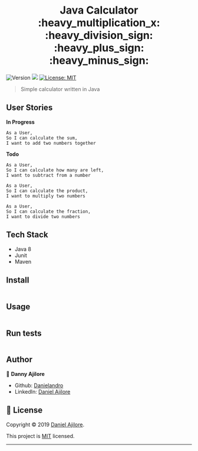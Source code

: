 <h1 align="center">Java Calculator :heavy_multiplication_x: :heavy_division_sign: :heavy_plus_sign:	:heavy_minus_sign:</h1>
<p>
  <img alt="Version" src="https://img.shields.io/badge/version-1.0-blue.svg?cacheSeconds=2592000" />

  <img src="https://img.shields.io/badge/java8-blue.svg" />

  <a href="https://github.com/Danielandro/java-calculator/graphs/commit-activity" target="_blank">
  </a>

  <a href="https://github.com/Danielandro/java-calculator/blob/master/LICENSE" target="_blank">
    <img alt="License: MIT" src="https://img.shields.io/github/license/Danielandro/java-calculator" />
  </a>
</p>

> Simple calculator written in Java

## User Stories

**In Progress**

```
As a User,
So I can calculate the sum,
I want to add two numbers together
```

**Todo**

```
As a User,
So I can calculate how many are left,
I want to subtract from a number

As a User,
So I can calculate the product,
I want to multiply two numbers

As a User,
So I can calculate the fraction,
I want to divide two numbers
```

## Tech Stack

- Java 8
- Junit
- Maven

## Install

```sh

```

## Usage

```sh

```

## Run tests

```sh

```

## Author

👤 **Danny Ajilore**

- Github: [Danielandro](https://github.com/Danielandro)
- LinkedIn: [Daniel Ajilore](https://www.linkedin.com/in/daniel-ajilore-78029b16/)

## 📝 License

Copyright © 2019 [Daniel Ajilore](https://github.com/Danielandro).<br />

This project is [MIT](https://github.com/Danielandro/java-calculator/blob/master/LICENSE) licensed.

---
